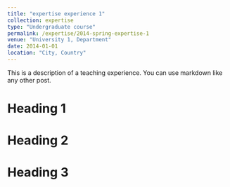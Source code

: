 ```yaml
---
title: "expertise experience 1"
collection: expertise
type: "Undergraduate course"
permalink: /expertise/2014-spring-expertise-1
venue: "University 1, Department"
date: 2014-01-01
location: "City, Country"
---
```


This is a description of a teaching experience. You can use markdown like any other post.

Heading 1
======

Heading 2
======

Heading 3
======